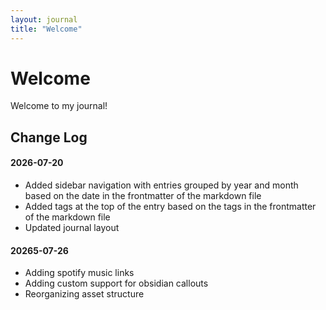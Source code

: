 ```yaml
---
layout: journal
title: "Welcome"
---
```


# Welcome

Welcome to my journal!

## Change Log
#### 2026-07-20
- Added sidebar navigation with entries grouped by year and month based on the date in the frontmatter of the markdown file
- Added tags at the top of the entry based on the tags in the frontmatter of the markdown file
- Updated journal layout
#### 20265-07-26
- Adding spotify music links
- Adding custom support for obsidian callouts
- Reorganizing asset structure